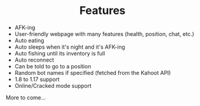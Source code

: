 <h1 align="center">Features</h1>

- AFK-ing
- User-friendly webpage with many features (health, position, chat, etc.)
- Auto eating
- Auto sleeps when it's night and it's AFK-ing
- Auto fishing until its inventory is full
- Auto reconnect
- Can be told to go to a position
- Random bot names if specified (fetched from the Kahoot API)
- 1.8 to 1.17 support
- Online/Cracked mode support

More to come...
